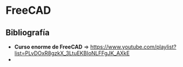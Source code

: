 # FreeCAD

## Bibliografía

* **Curso enorme de FreeCAD** => https://www.youtube.com/playlist?list=PLvDOxR8gzkX_3LtuEKBIoNLFFgJK_AXkE
* 